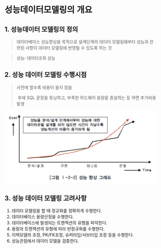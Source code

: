 # 성능데이터모델링의 개요

## 1. 성능데이터 모델링의 정의

> 데이터베이스 성능향상을 목적으로 설계단계의 데이터 모델링떄부터 성능과 관련된 사항이 데이터 모델링에 반영될 수 있도록 하는 것

> 성능: 데이터조회 성능

## 2. 성능 데이터 모델링 수행시점

> 사전에 할수록 비용이 들지 않음
>
> ​	후에 SQL 문장을 튜닝하고, 부족한 하드웨어 용량을 증설하는 등 하면 추가비용 발생

![](../../../../images/performence.png)

## 3. 성능 데이터 모델링 고려사항

1. 데이터 모델링을 할 때 정규화를 정확하게 수행한다.
2. 데이터베이스 용량산정을 수행한다.
3. 데이터베이스에 발생되는 트랜잭션의 유형을 파악한다.
4. 용량과 트랜잭션의 유형에 따라 반정규화를 수행한다.
5. 이력모델의 조정, PK/FK조정, 슈퍼타입/서브타입 조정 등을 수행한다.
6. 성능관점에서 데이터 모델을 검증한다.